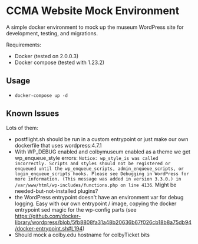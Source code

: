 # CCMA Website Mock Environment

A simple docker environment to mock up the museum WordPress site for development, testing, and migrations.

Requirements:
- Docker (tested on 2.0.0.3)
- Docker compose (tested with 1.23.2)

## Usage
- `docker-compose up -d`

## Known Issues
Lots of them:
- postflight.sh should be run in a custom entrypoint or just make our own dockerfile that uses wordpress:4.7.1
- With WP_DEBUG enabled and colbymuseum enabled as a theme we get wp_enqueue_style errors: `Notice: wp_style_is was called incorrectly. Scripts and styles should not be registered or enqueued until the wp_enqueue_scripts, admin_enqueue_scripts, or login_enqueue_scripts hooks. Please see Debugging in WordPress for more information. (This message was added in version 3.3.0.) in /var/www/html/wp-includes/functions.php on line 4136`. Might be needed-but-not-installed plugins?
- the WordPress entrypoint doesn't have an environment var for debug logging. Easy with our own entrypoint / image, copying the docker entrypoint sed magic for the wp-config parts (see https://github.com/docker-library/wordpress/blob/5fb8808fa31a48b20636b67f026cb18b8a75db94/docker-entrypoint.sh#L194)
- Should mock a colby.edu hostname for colbyTicket bits